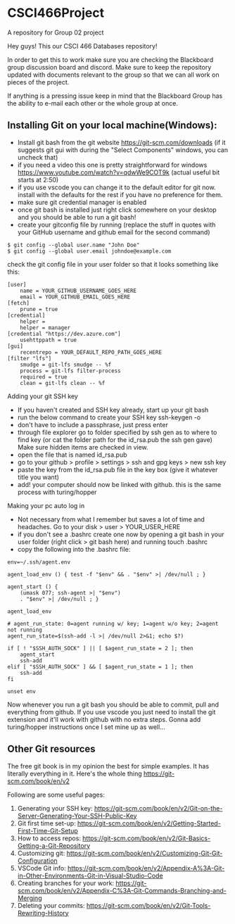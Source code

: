 # CSCI466Project
A repository for Group 02 project

Hey guys! This our CSCI 466 Databases repository!

In order to get this to work make sure you are checking the Blackboard group discussion board and discord. Make sure to keep the repository updated with documents relevant to the group so that we can all work on pieces of the project.

If anything is a pressing issue keep in mind that the Blackboard Group has the ability to e-mail each other or the whole group at once.





## Installing Git on your local machine(Windows):
 - Install git bash from the git website https://git-scm.com/downloads (if it suggests git gui with during the "Select Components" windows, you can uncheck that)
 - if you need a video this one is pretty straightforward for windows https://www.youtube.com/watch?v=qdwWe9COT9k (actual useful bit starts at 2:50)
 - if you use vscode you can change it to the default editor for git now. install with the defaults for the rest if you have no preference for them.
 - make sure git credential manager is enabled
 - once git bash is installed just right click somewhere on your desktop and you should be able to run a git bash!
 - create your gitconfig file by running (replace the stuff in quotes with your GitHub username and github email for the second command)

```
$ git config --global user.name "John Doe"
$ git config --global user.email johndoe@example.com
```

check the git config file in your user folder so that it looks something like this:

```
[user]
	name = YOUR_GITHUB_USERNAME_GOES_HERE
	email = YOUR_GITHUB_EMAIL_GOES_HERE
[fetch]
	prune = true
[credential]
	helper = 
	helper = manager
[credential "https://dev.azure.com"]
	usehttppath = true
[gui]
	recentrepo = YOUR_DEFAULT_REPO_PATH_GOES_HERE
[filter "lfs"]
	smudge = git-lfs smudge -- %f
	process = git-lfs filter-process
	required = true
	clean = git-lfs clean -- %f
```

Adding your git SSH key
 - If you haven't created and SSH key already, start up your git bash
 - run the below command to create your SSH key
	ssh-keygen -o
 - don't have to include a passphrase, just press enter
 - through file explorer go to folder specified by ssh gen as to where to find key (or cat the folder path for the id_rsa.pub the ssh gen gave) Make sure hidden items are checked in view.
 - open the file that is named id_rsa.pub
 - go to your github > profile > settings > ssh and gpg keys > new ssh key
 - paste the key from the id_rsa.pub file in the key box (give it whatever title you want) 
 - add!
your computer should now be linked with github. this is the same process with turing/hopper

Making your pc auto log in 

 - Not necessary from what I remember but saves a lot of time and headaches. Go to your disk > user > YOUR_USER_HERE 
 - if you don't see a .bashrc create one now by opening a git bash in your user folder (right click > git bash here) and running touch .bashrc
 - copy the following into the .bashrc file:

```
env=~/.ssh/agent.env

agent_load_env () { test -f "$env" && . "$env" >| /dev/null ; }

agent_start () {
    (umask 077; ssh-agent >| "$env")
    . "$env" >| /dev/null ; }

agent_load_env

# agent_run_state: 0=agent running w/ key; 1=agent w/o key; 2=agent not running
agent_run_state=$(ssh-add -l >| /dev/null 2>&1; echo $?)

if [ ! "$SSH_AUTH_SOCK" ] || [ $agent_run_state = 2 ]; then
    agent_start
    ssh-add
elif [ "$SSH_AUTH_SOCK" ] && [ $agent_run_state = 1 ]; then
    ssh-add
fi

unset env
```

Now whenever you run a git bash you should be able to commit, pull and everything from github. If you use vscode you just need to install the git extension and it'll work with github with no extra steps. Gonna add turing/hopper instructions once I set mine up as well...

## Other Git resources

The free git book is in my opinion the best for simple examples. It has literally everything in it. Here's the whole thing https://git-scm.com/book/en/v2

Following are some useful pages:

1. Generating your SSH key: 	https://git-scm.com/book/en/v2/Git-on-the-Server-Generating-Your-SSH-Public-Key
2. Git first time set-up:	https://git-scm.com/book/en/v2/Getting-Started-First-Time-Git-Setup
3. How to access repos:		https://git-scm.com/book/en/v2/Git-Basics-Getting-a-Git-Repository
4. Customizing git:		https://git-scm.com/book/en/v2/Customizing-Git-Git-Configuration
5. VSCode Git info:		https://git-scm.com/book/en/v2/Appendix-A%3A-Git-in-Other-Environments-Git-in-Visual-Studio-Code
6. Creating branches 
   for your work:		https://git-scm.com/book/en/v2/Appendix-C%3A-Git-Commands-Branching-and-Merging
7. Deleting your commits:	https://git-scm.com/book/en/v2/Git-Tools-Rewriting-History

